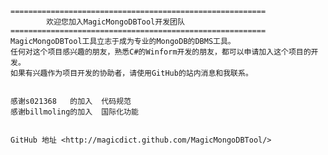 ﻿    =========================================================
            欢迎您加入MagicMongoDBTool开发团队
    =========================================================
    MagicMongoDBTool工具立志于成为专业的MongoDB的DBMS工具。
    任何对这个项目感兴趣的朋友，熟悉C#的Winform开发的朋友，都可以申请加入这个项目的开发。	
    如果有兴趣作为项目开发的协助者，请使用GitHub的站内消息和我联系。
    

    感谢s021368   的加入  代码规范
    感谢billmoling的加入  国际化功能
    	    

    GitHub 地址 <http://magicdict.github.com/MagicMongoDBTool/>
